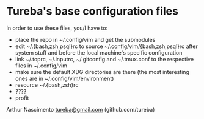 
Tureba's base configuration files
=================================

In order to use these files, you/I have to:

* place the repo in ~/.config/vim and get the submodules
* edit ~/.{bash,zsh,psql}rc to source ~/.config/vim/{bash,zsh,psql}rc after system stuff and before the local machine's specific configuration
* link ~/.toprc, ~/.inputrc, ~/.gitconfig and ~/.tmux.conf to the respective files in ~/.config/vim
* make sure the default XDG directories are there (the most interesting ones are in ~/.config/vim/environment)
* resource ~/.{bash,zsh}rc
* ????
* profit

Arthur Nascimento <tureba@gmail.com> (github.com/tureba)
